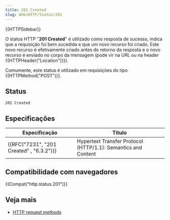 ```yaml
---
title: 201 Created
slug: Web/HTTP/Status/201
---
```


{{HTTPSidebar}}

O status HTTP "**201 Created**" é utilizado como resposta de sucesso, indica que a requisição foi bem sucedida e que um novo recurso foi criado. Este novo recurso é efetivamente criado antes do retorno da resposta e o novo recurso é enviado no corpo da mensagem (pode vir na URL ou na header {{HTTPHeader("Location")}}).

Comumente, este status é utilizado em requisições do tipo {{HTTPMethod("POST")}}.

## Status

```
201 Created
```

## Especificações

| Especificação                                        | Título                                                        |
| ---------------------------------------------------- | ------------------------------------------------------------- |
| {{RFC("7231", "201 Created" , "6.3.2")}} | Hypertext Transfer Protocol (HTTP/1.1): Semantics and Content |

## Compatibilidade com navegadores

{{Compat("http.status.201")}}

## Veja mais

- [HTTP request methods](/pt-BR/docs/Web/HTTP/Methods)
